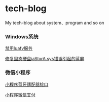 # tech-blog
My tech-blog about system、program and so on

### Windows系统

  [禁用luafv服务](https://github.com/FlamingoTsui/tech-blog/issues/1)
  
  [修复固态硬盘iaStorA.sys错误引起的蓝屏](https://github.com/FlamingoTsui/tech-blog/issues/2)

### 微信小程序
  [小程序蓝牙适配器接口](https://github.com/FlamingoTsui/tech-blog/issues/3)
  
  [小程序微信支付](https://github.com/FlamingoTsui/tech-blog/issues/4)
